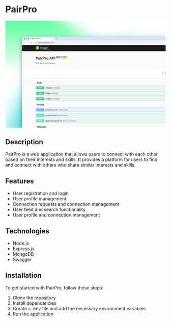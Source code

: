 # PairPro

![PairPro](./src/public/project.png)

## Description

PairPro is a web application that allows users to connect with each other based on their interests and skills. It provides a platform for users to find and connect with others who share similar interests and skills.

## Features

- User registration and login
- User profile management
- Connection requests and connection management
- User feed and search functionality
- User profile and connection management

## Technologies

- Node.js
- Express.js
- MongoDB
- Swagger

## Installation

To get started with PairPro, follow these steps:

1. Clone the repository
2. Install dependencies
3. Create a .env file and add the necessary environment variables
4. Run the application
